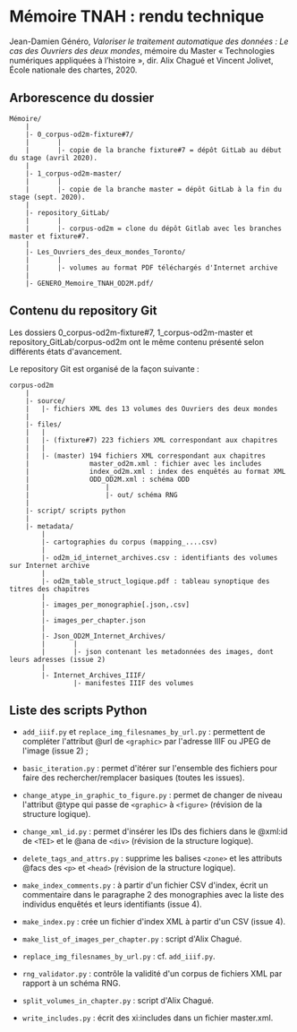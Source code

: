 # Mémoire TNAH : rendu technique
Jean-Damien Généro, *Valoriser le traitement automatique des données : Le cas des Ouvriers des deux mondes*, mémoire du Master « Technologies numériques appliquées à l’histoire », dir. Alix Chagué et Vincent Jolivet, École nationale des chartes, 2020.

## Arborescence du dossier

```
Mémoire/
	|
	|- 0_corpus-od2m-fixture#7/
	|		|
	|		|- copie de la branche fixture#7 = dépôt GitLab au début du stage (avril 2020).
	|
	|- 1_corpus-od2m-master/
	|		|
	|		|- copie de la branche master = dépôt GitLab à la fin du stage (sept. 2020).
	|
	|- repository_GitLab/
	|		|
	|		|- corpus-od2m = clone du dépôt Gitlab avec les branches master et fixture#7.
	|
	|- Les_Ouvriers_des_deux_mondes_Toronto/
	|		|
	|		|- volumes au format PDF téléchargés d'Internet archive
	|
	|- GENERO_Memoire_TNAH_OD2M.pdf/
```

## Contenu du repository Git

Les dossiers 0_corpus-od2m-fixture#7, 1_corpus-od2m-master et repository_GitLab/corpus-od2m ont le même contenu présenté selon différents états d'avancement.

Le repository Git est organisé de la façon suivante :

```
corpus-od2m
	|
	|- source/
	|	|- fichiers XML des 13 volumes des Ouvriers des deux mondes
	|
	|- files/
	|	|
	|	|- (fixture#7) 223 fichiers XML correspondant aux chapitres
	|	|
	|	|- (master) 194 fichiers XML correspondant aux chapitres
	|				master_od2m.xml : fichier avec les includes
	|				index_od2m.xml : index des enquêtés au format XML
	|				ODD_OD2M.xml : schéma ODD
	|					|
	|					|- out/ schéma RNG
	|
	|- script/ scripts python
	|
	|- metadata/
		|
		|- cartographies du corpus (mapping_....csv)
		|
		|- od2m_id_internet_archives.csv : identifiants des volumes sur Internet archive
		|
		|- od2m_table_struct_logique.pdf : tableau synoptique des titres des chapitres
		|
		|- images_per_monographie[.json,.csv]
		|
		|- images_per_chapter.json
		|
		|- Json_OD2M_Internet_Archives/
		|		|
		|		|- json contenant les metadonnées des images, dont leurs adresses (issue 2)
		|		
		|- Internet_Archives_IIIF/
				|- manifestes IIIF des volumes
```

## Liste des scripts Python

* `add_iiif.py` et `replace_img_filesnames_by_url.py` : permettent de compléter l'attribut @url de `<graphic>` par l'adresse IIIF ou JPEG de l'image (issue 2) ;

* `basic_iteration.py` : permet d'itérer sur l'ensemble des fichiers pour faire des rechercher/remplacer basiques (toutes les issues).

* `change_atype_in_graphic_to_figure.py` : permet de changer de niveau l'attribut @type qui passe de `<graphic>` à `<figure>` (révision de la structure logique).

* `change_xml_id.py` : permet d'insérer les IDs des fichiers dans le @xml:id de `<TEI>` et le @ana de `<div>` (révision de la structure logique).

* `delete_tags_and_attrs.py` : supprime les balises `<zone>` et les attributs @facs des `<p>` et `<head>` (révision de la structure logique).

* `make_index_comments.py` : à partir d'un fichier CSV d'index, écrit un commentaire dans le paragraphe 2 des monographies avec la liste des individus enquêtés et leurs identifiants (issue 4).

* `make_index.py` : crée un fichier d'index XML à partir d'un CSV (issue 4).

* `make_list_of_images_per_chapter.py` : script d'Alix Chagué.

* `replace_img_filesnames_by_url.py` : cf. `add_iiif.py`.

* `rng_validator.py` : contrôle la validité d'un corpus de fichiers XML par rapport à un schéma RNG.

* `split_volumes_in_chapter.py` : script d'Alix Chagué.

* `write_includes.py` : écrit des xi:includes dans un fichier master.xml.
